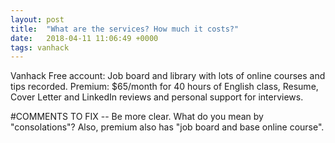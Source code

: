 ```yaml
---
layout: post
title:  "What are the services? How much it costs?"
date:   2018-04-11 11:06:49 +0000
tags: vanhack
---
```

Vanhack Free account: Job board and library with lots of online courses and tips recorded. 
Premium: $65/month for 40 hours of English class, Resume, Cover Letter and LinkedIn reviews and personal support for interviews.

#COMMENTS TO FIX --
Be more clear. What do you mean by "consolations"? Also, premium also has "job board and base online course".